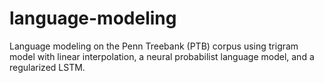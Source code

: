 # language-modeling
Language modeling on the Penn Treebank (PTB) corpus using trigram model with linear interpolation, a neural probabilist language model, and a regularized LSTM.
